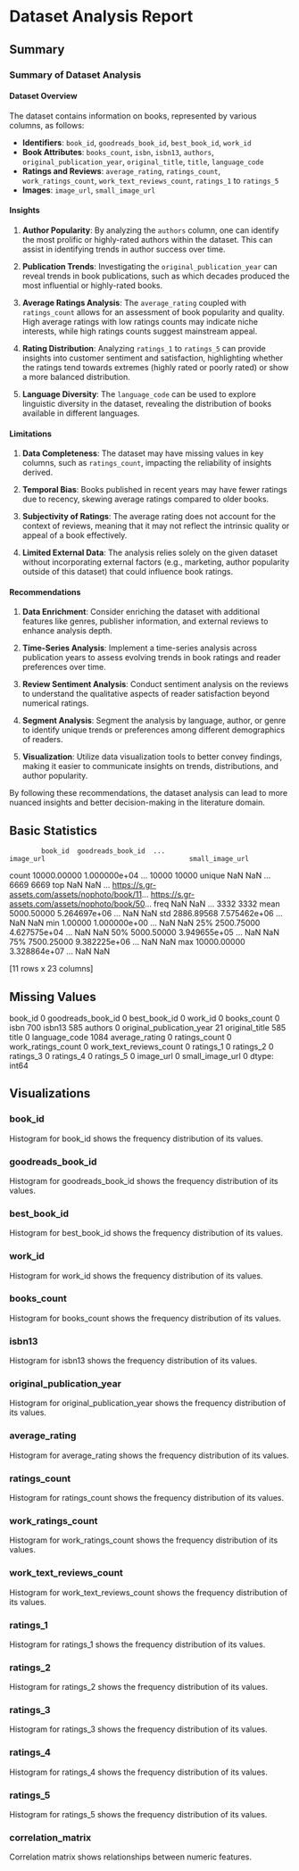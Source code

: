 # Dataset Analysis Report

## Summary

### Summary of Dataset Analysis

#### Dataset Overview
The dataset contains information on books, represented by various columns, as follows:

- **Identifiers**: `book_id`, `goodreads_book_id`, `best_book_id`, `work_id`
- **Book Attributes**: `books_count`, `isbn`, `isbn13`, `authors`, `original_publication_year`, `original_title`, `title`, `language_code`
- **Ratings and Reviews**: `average_rating`, `ratings_count`, `work_ratings_count`, `work_text_reviews_count`, `ratings_1` to `ratings_5`
- **Images**: `image_url`, `small_image_url`

#### Insights

1. **Author Popularity**: By analyzing the `authors` column, one can identify the most prolific or highly-rated authors within the dataset. This can assist in identifying trends in author success over time.
  
2. **Publication Trends**: Investigating the `original_publication_year` can reveal trends in book publications, such as which decades produced the most influential or highly-rated books.

3. **Average Ratings Analysis**: The `average_rating` coupled with `ratings_count` allows for an assessment of book popularity and quality. High average ratings with low ratings counts may indicate niche interests, while high ratings counts suggest mainstream appeal.

4. **Rating Distribution**: Analyzing `ratings_1` to `ratings_5` can provide insights into customer sentiment and satisfaction, highlighting whether the ratings tend towards extremes (highly rated or poorly rated) or show a more balanced distribution.

5. **Language Diversity**: The `language_code` can be used to explore linguistic diversity in the dataset, revealing the distribution of books available in different languages.

#### Limitations

1. **Data Completeness**: The dataset may have missing values in key columns, such as `ratings_count`, impacting the reliability of insights derived.

2. **Temporal Bias**: Books published in recent years may have fewer ratings due to recency, skewing average ratings compared to older books.

3. **Subjectivity of Ratings**: The average rating does not account for the context of reviews, meaning that it may not reflect the intrinsic quality or appeal of a book effectively.

4. **Limited External Data**: The analysis relies solely on the given dataset without incorporating external factors (e.g., marketing, author popularity outside of this dataset) that could influence book ratings.

#### Recommendations

1. **Data Enrichment**: Consider enriching the dataset with additional features like genres, publisher information, and external reviews to enhance analysis depth.

2. **Time-Series Analysis**: Implement a time-series analysis across publication years to assess evolving trends in book ratings and reader preferences over time.

3. **Review Sentiment Analysis**: Conduct sentiment analysis on the reviews to understand the qualitative aspects of reader satisfaction beyond numerical ratings.

4. **Segment Analysis**: Segment the analysis by language, author, or genre to identify unique trends or preferences among different demographics of readers.

5. **Visualization**: Utilize data visualization tools to better convey findings, making it easier to communicate insights on trends, distributions, and author popularity.

By following these recommendations, the dataset analysis can lead to more nuanced insights and better decision-making in the literature domain.

## Basic Statistics

            book_id  goodreads_book_id  ...                                          image_url                                    small_image_url
count   10000.00000       1.000000e+04  ...                                              10000                                              10000
unique          NaN                NaN  ...                                               6669                                               6669
top             NaN                NaN  ...  https://s.gr-assets.com/assets/nophoto/book/11...  https://s.gr-assets.com/assets/nophoto/book/50...
freq            NaN                NaN  ...                                               3332                                               3332
mean     5000.50000       5.264697e+06  ...                                                NaN                                                NaN
std      2886.89568       7.575462e+06  ...                                                NaN                                                NaN
min         1.00000       1.000000e+00  ...                                                NaN                                                NaN
25%      2500.75000       4.627575e+04  ...                                                NaN                                                NaN
50%      5000.50000       3.949655e+05  ...                                                NaN                                                NaN
75%      7500.25000       9.382225e+06  ...                                                NaN                                                NaN
max     10000.00000       3.328864e+07  ...                                                NaN                                                NaN

[11 rows x 23 columns]

## Missing Values

book_id                         0
goodreads_book_id               0
best_book_id                    0
work_id                         0
books_count                     0
isbn                          700
isbn13                        585
authors                         0
original_publication_year      21
original_title                585
title                           0
language_code                1084
average_rating                  0
ratings_count                   0
work_ratings_count              0
work_text_reviews_count         0
ratings_1                       0
ratings_2                       0
ratings_3                       0
ratings_4                       0
ratings_5                       0
image_url                       0
small_image_url                 0
dtype: int64

## Visualizations

### book_id
Histogram for book_id shows the frequency distribution of its values.

### goodreads_book_id
Histogram for goodreads_book_id shows the frequency distribution of its values.

### best_book_id
Histogram for best_book_id shows the frequency distribution of its values.

### work_id
Histogram for work_id shows the frequency distribution of its values.

### books_count
Histogram for books_count shows the frequency distribution of its values.

### isbn13
Histogram for isbn13 shows the frequency distribution of its values.

### original_publication_year
Histogram for original_publication_year shows the frequency distribution of its values.

### average_rating
Histogram for average_rating shows the frequency distribution of its values.

### ratings_count
Histogram for ratings_count shows the frequency distribution of its values.

### work_ratings_count
Histogram for work_ratings_count shows the frequency distribution of its values.

### work_text_reviews_count
Histogram for work_text_reviews_count shows the frequency distribution of its values.

### ratings_1
Histogram for ratings_1 shows the frequency distribution of its values.

### ratings_2
Histogram for ratings_2 shows the frequency distribution of its values.

### ratings_3
Histogram for ratings_3 shows the frequency distribution of its values.

### ratings_4
Histogram for ratings_4 shows the frequency distribution of its values.

### ratings_5
Histogram for ratings_5 shows the frequency distribution of its values.

### correlation_matrix
Correlation matrix shows relationships between numeric features.

